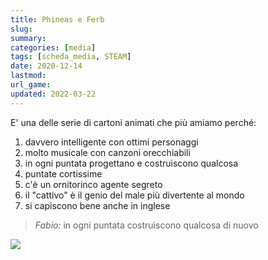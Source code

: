 ```yaml
---
title: Phineas e Ferb
slug: 
summary: 
categories: [media]
tags: [scheda_media, STEAM]
date: 2020-12-14
lastmod: 
url_game: 
updated: 2022-03-22
---
```

E' una delle serie di cartoni animati che più amiamo perché:

1. davvero intelligente con ottimi personaggi
2. molto musicale con canzoni orecchiabili
3. in ogni puntata progettano e costruiscono qualcosa
4. puntate cortissime
5. c'è un ornitorinco agente segreto
6. il "cattivo" è il genio del male più divertente al mondo
7. si capiscono bene anche in inglese

> *Fabio:*
> in ogni puntata costruiscono qualcosa di nuovo


![](../book/_img/media_paf.jpg)

